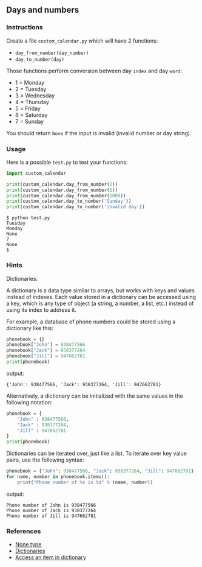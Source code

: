 ## Days and numbers

### Instructions

Create a file `custom_calendar.py` which will have 2 functions:

- `day_from_number(day_number)`
- `day_to_number(day)`

Those functions perform conversion between day `index` and day `word`:

- 1 = Monday
- 2 = Tuesday
- 3 = Wednesday
- 4 = Thursday
- 5 = Friday
- 6 = Saturday
- 7 = Sunday

You should return `None` if the input is invalid (invalid number or day string).

### Usage

Here is a possible `test.py` to test your functions:

```python
import custom_calendar

print(custom_calendar.day_from_number(2))
print(custom_calendar.day_from_number(1))
print(custom_calendar.day_from_number(1000))
print(custom_calendar.day_to_number('Sunday'))
print(custom_calendar.day_to_number('invalid day'))
```

```console
$ python test.py
Tuesday
Monday
None
7
None
$
```

### Hints

Dictionaries:

A dictionary is a data type similar to arrays, but works with keys and values instead of indexes. Each value stored in a dictionary can be accessed using a key, which is any type of object (a string, a number, a list, etc.) instead of using its index to address it.

For example, a database of phone numbers could be stored using a dictionary like this:

```python
phonebook = {}
phonebook["John"] = 938477566
phonebook["Jack"] = 938377264
phonebook["Jill"] = 947662781
print(phonebook)
```

output:

```console
{'John': 938477566, 'Jack': 938377264, 'Jill': 947662781}
```

Alternatively, a dictionary can be initialized with the same values in the following notation:

```python
phonebook = {
    "John" : 938477566,
    "Jack" : 938377264,
    "Jill" : 947662781
}
print(phonebook)
```

Dictionaries can be iterated over, just like a list. To iterate over key value pairs, use the following syntax:

```python
phonebook = {"John": 938477566, "Jack": 938377264, "Jill": 947662781}
for name, number in phonebook.items():
    print("Phone number of %s is %d" % (name, number))
```

output:

```console
Phone number of John is 938477566
Phone number of Jack is 938377264
Phone number of Jill is 947662781
```

### References

- [None type](https://www.w3schools.com/python/ref_keyword_none.asp)
- [Dictionaries](https://docs.python.org/3/tutorial/datastructures.html#dictionaries)
- [Access an item in dictionary](https://www.w3schools.com/python/python_dictionaries_access.asp)
